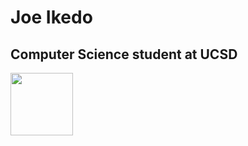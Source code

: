 # Joe Ikedo
## Computer Science student at UCSD
<img src="https://i.imgur.com/b2NfWGM.jpg" width="100" height="100">